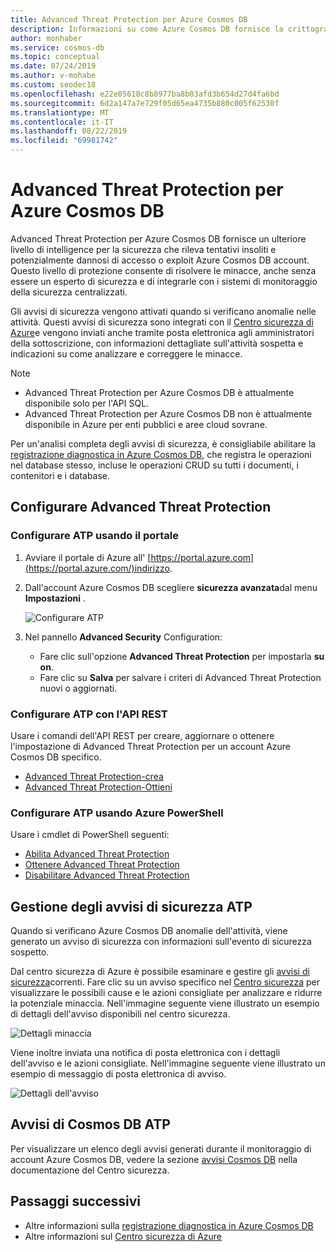 ```yaml
---
title: Advanced Threat Protection per Azure Cosmos DB
description: Informazioni su come Azure Cosmos DB fornisce la crittografia dei dati inattivi e la relativa implementazione.
author: monhaber
ms.service: cosmos-db
ms.topic: conceptual
ms.date: 07/24/2019
ms.author: v-mohabe
ms.custom: seodec18
ms.openlocfilehash: e22e05618c8b8977ba8b03afd3b654d27d4fa6bd
ms.sourcegitcommit: 6d2a147a7e729f05d65ea4735b880c005f62530f
ms.translationtype: MT
ms.contentlocale: it-IT
ms.lasthandoff: 08/22/2019
ms.locfileid: "69981742"
---
```

# <a name="advanced-threat-protection-for-azure-cosmos-db"></a>Advanced Threat Protection per Azure Cosmos DB

Advanced Threat Protection per Azure Cosmos DB fornisce un ulteriore livello di intelligence per la sicurezza che rileva tentativi insoliti e potenzialmente dannosi di accesso o exploit Azure Cosmos DB account. Questo livello di protezione consente di risolvere le minacce, anche senza essere un esperto di sicurezza e di integrarle con i sistemi di monitoraggio della sicurezza centralizzati.

Gli avvisi di sicurezza vengono attivati quando si verificano anomalie nelle attività. Questi avvisi di sicurezza sono integrati con il [Centro sicurezza di Azure](https://azure.microsoft.com/services/security-center/)e vengono inviati anche tramite posta elettronica agli amministratori della sottoscrizione, con informazioni dettagliate sull'attività sospetta e indicazioni su come analizzare e correggere le minacce.

> [!NOTE]
>
> * Advanced Threat Protection per Azure Cosmos DB è attualmente disponibile solo per l'API SQL.
> * Advanced Threat Protection per Azure Cosmos DB non è attualmente disponibile in Azure per enti pubblici e aree cloud sovrane.

Per un'analisi completa degli avvisi di sicurezza, è consigliabile abilitare la [registrazione diagnostica in Azure Cosmos DB](https://docs.microsoft.com/azure/cosmos-db/logging), che registra le operazioni nel database stesso, incluse le operazioni CRUD su tutti i documenti, i contenitori e i database.

## <a name="set-up-advanced-threat-protection"></a>Configurare Advanced Threat Protection

### <a name="set-up-atp-using-the-portal"></a>Configurare ATP usando il portale

1. Avviare il portale di Azure all' [https://portal.azure.com](https://portal.azure.com/)indirizzo.

2. Dall'account Azure Cosmos DB scegliere **sicurezza avanzata**dal menu **Impostazioni** .

    ![Configurare ATP](./media/cosmos-db-advanced-threat-protection/cosmos-db-atp.png)

3. Nel pannello **Advanced Security** Configuration:

    * Fare clic sull'opzione **Advanced Threat Protection** per impostarla **su on**.
    * Fare clic su **Salva** per salvare i criteri di Advanced Threat Protection nuovi o aggiornati.   

### <a name="set-up-atp-using-rest-api"></a>Configurare ATP con l'API REST

Usare i comandi dell'API REST per creare, aggiornare o ottenere l'impostazione di Advanced Threat Protection per un account Azure Cosmos DB specifico.

* [Advanced Threat Protection-crea](https://go.microsoft.com/fwlink/?linkid=2099745)
* [Advanced Threat Protection-Ottieni](https://go.microsoft.com/fwlink/?linkid=2099643)

### <a name="set-up-atp-using-azure-powershell"></a>Configurare ATP usando Azure PowerShell

Usare i cmdlet di PowerShell seguenti:

* [Abilita Advanced Threat Protection](https://go.microsoft.com/fwlink/?linkid=2099607&clcid=0x409)
* [Ottenere Advanced Threat Protection](https://go.microsoft.com/fwlink/?linkid=2099608&clcid=0x409)
* [Disabilitare Advanced Threat Protection](https://go.microsoft.com/fwlink/?linkid=2099709&clcid=0x409)

## <a name="manage-atp-security-alerts"></a>Gestione degli avvisi di sicurezza ATP

Quando si verificano Azure Cosmos DB anomalie dell'attività, viene generato un avviso di sicurezza con informazioni sull'evento di sicurezza sospetto. 

 Dal centro sicurezza di Azure è possibile esaminare e gestire gli [avvisi di sicurezza](../security-center/security-center-alerts-overview.md)correnti.  Fare clic su un avviso specifico nel [Centro sicurezza](https://ms.portal.azure.com/#blade/Microsoft_Azure_Security/SecurityMenuBlade/0) per visualizzare le possibili cause e le azioni consigliate per analizzare e ridurre la potenziale minaccia. Nell'immagine seguente viene illustrato un esempio di dettagli dell'avviso disponibili nel centro sicurezza.

 ![Dettagli minaccia](./media/cosmos-db-advanced-threat-protection/cosmos-db-alert-details.png)

Viene inoltre inviata una notifica di posta elettronica con i dettagli dell'avviso e le azioni consigliate. Nell'immagine seguente viene illustrato un esempio di messaggio di posta elettronica di avviso.

 ![Dettagli dell'avviso](./media/cosmos-db-advanced-threat-protection/cosmos-db-alert.png)

## <a name="cosmos-db-atp-alerts"></a>Avvisi di Cosmos DB ATP

 Per visualizzare un elenco degli avvisi generati durante il monitoraggio di account Azure Cosmos DB, vedere la sezione [avvisi Cosmos DB](../security-center/security-center-alerts-data-services.md#cosmos-db) nella documentazione del Centro sicurezza.

## <a name="next-steps"></a>Passaggi successivi

* Altre informazioni sulla [registrazione diagnostica in Azure Cosmos DB](https://docs.microsoft.com/azure/cosmos-db/logging#turn-on-logging-in-the-azure-portal)
* Altre informazioni sul [Centro sicurezza di Azure](https://docs.microsoft.com/azure/security-center/security-center-intro)
